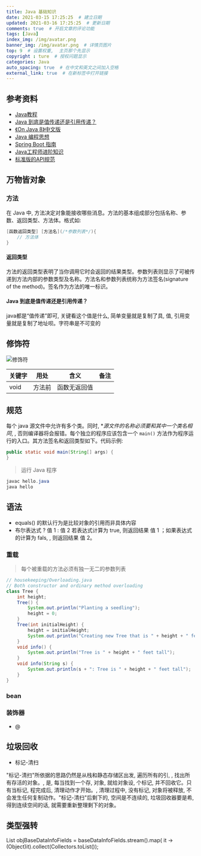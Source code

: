 ```yaml
---
title: Java 基础知识
date: 2021-03-15 17:25:25  # 建立日期
updated: 2021-03-16 17:25:25  # 更新日期
comments: true  # 开启文章的评论功能
tags: [Java]
index_img: /img/avatar.png
banner_img: /img/avatar.png  # 详情页图片
top: 9  # 设置权重,  主页那个先显示
copyright : ture  # 授权问题显示
categories: Java
auto_spacing: true  # 在中文和英文之间加入空格
external_link: true  # 在新标签中打开链接
---
```

<!-- [[toc]]  # 在页面显示目录 -->

## 参考资料

- [Java教程](http://c.biancheng.net/java/)
- [Java 到底是值传递还是引用传递？](https://www.zhihu.com/question/31203609)
- [《On Java 8》中文版](https://lingcoder.github.io/OnJava8/#/)
- [Java 编程思想](https://wizardforcel.gitbooks.io/thinking-in-java/content/)
- [Spring Boot 指南](https://snailclimb.gitee.io/springboot-guide/#/)
- [Java工程师进阶知识](https://adjava.netlify.app/#/)
- [标准版的API规范](http://jdk8_api.dev.jcstaff.club/)

## 万物皆对象
### 方法
在 Java 中,  方法决定对象能接收哪些消息。方法的基本组成部分包括名称、参数、返回类型、方法体。格式如:
```java
[函数返回类型] [方法名](/*参数列表*/){
    // 方法体
}
```
#### 返回类型
方法的返回类型表明了当你调用它时会返回的结果类型。参数列表则显示了可被传递到方法内部的参数类型及名称。方法名和参数列表统称为方法签名(signature of the method)。签名作为方法的唯一标识。

#### Java 到底是值传递还是引用传递？
java都是“值传递”即可,  关键看这个值是什么, 简单变量就是复制了具, 值, 引用变量就是复制了地址呗。字符串是不可变的

## 修饰符

![修饰符](/img/xiushifu.png)

关键字|用处|含义|备注
:---|:--:|:---:|:---:
void|方法前|函数无返回值|

## 规范

每个 java 源文件中允许有多个类。同时,  **源文件的名称必须要和其中一个类名相同*, , 否则编译器将会报错。每个独立的程序应该包含一个 `main()` 方法作为程序运行的入口。其方法签名和返回类型如下。代码示例:
```java
public static void main(String[] args) {
}
```

> 运行 Java 程序
```java
javac hello.java
java hello
```

## 语法

- equals() 的默认行为是比较对象的引用而非具体内容
- 布尔表达式 ? 值 1 : 值 2
若表达式计算为 true,  则返回结果 值 1 ；如果表达式的计算为 fals, , 则返回结果 值 2。

### 重载
> 每个被重载的方法必须有独一无二的参数列表
```java
// housekeeping/Overloading.java
// Both constructor and ordinary method overloading
class Tree {
    int height;
    Tree() {
        System.out.println("Planting a seedling");
        height = 0;
    }
    Tree(int initialHeight) {
        height = initialHeight;
        System.out.println("Creating new Tree that is " + height + " feet tall");
    }
    void info() {
        System.out.println("Tree is " + height + " feet tall");
    }
    void info(String s) {
        System.out.println(s + ": Tree is " + height + " feet tall");
    }
}
```

### bean

### 装饰器

- @

## 垃圾回收
- 标记-清扫

"标记-清扫"所依据的思路仍然是从栈和静态存储区出发,  遍历所有的引, , 找出所有存活的对象。, 是, 每当找到一个存, 对象, 就给对象设, 个标记, 并不回收它。只有当标记, 程完成后, 清理动作才开始。, 清理过程中, 没有标记, 对象将被释放, 不会发生任何复制动作。"标记-清扫"后剩下的, 空间是不连续的, 垃圾回收器要是希, 得到连续空间的话, 就需要重新整理剩下的对象。

## 类型强转

List<Object> objBaseDataInfoFields = baseDataInfoFields.stream().map( it -> (Object)it).collect(Collectors.toList());